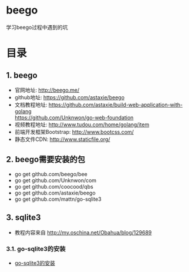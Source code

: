# beego
学习beego过程中遇到的坑
# 目录
## 1. beego
* 官网地址: http://beego.me/
* github地址: https://github.com/astaxie/beego
* 文档教程地址: https://github.com/astaxie/build-web-application-with-golang  
  https://github.com/Unknwon/go-web-foundation  
* 视频教程地址: http://www.tudou.com/home/golang/item  
* 前端开发框架Bootstrap: http://www.bootcss.com/
* 静态文件CDN: http://www.staticfile.org/

## 2. beego需要安装的包
* go get github.com/beego/bee
* go get github.com/Unknwon/com
* go get github.com/coocood/qbs
* go get github.com/astaxie/beego
* go get github.com/mattn/go-sqlite3

## 3. sqlite3
* 教程内容来自 http://my.oschina.net/Obahua/blog/129689  

### 3.1. go-sqlite3的安装
* [go-sqlite3的安装](https://github.com/CodyGuo/Go-Cody/blob/master/beego/sqlite3/README.md "go-sqlite3的安装")  
